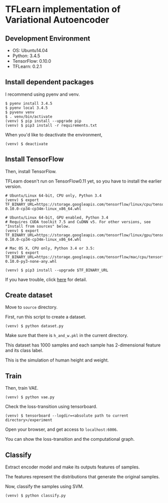 # TFLearn implementation of Variational Autoencoder

## Development Environment

* OS: Ubuntu14.04
* Python: 3.4.5
* TensorFlow: 0.10.0
* TFLearn: 0.2.1

## Install dependent packages

I recommend using pyenv and venv.

```
$ pyenv install 3.4.5
$ pyenv local 3.4.5
$ pyvenv venv
$ . venv/bin/activate
(venv) $ pip install --upgrade pip
(venv) $ pip3 install -r requirements.txt
```

When you'd like to deactivate the environment,

```
(venv) $ deactivate
```

## Install TensorFlow

Then, install TensorFlow.

TFLearn doesn't run on TensorFlow0.11 yet,
so you have to install the earlier version.

```
# Ubuntu/Linux 64-bit, CPU only, Python 3.4
(venv) $ export TF_BINARY_URL=https://storage.googleapis.com/tensorflow/linux/cpu/tensorflow-0.10.0-cp34-cp34m-linux_x86_64.whl

# Ubuntu/Linux 64-bit, GPU enabled, Python 3.4
# Requires CUDA toolkit 7.5 and CuDNN v5. For other versions, see "Install from sources" below.
(venv) $ export TF_BINARY_URL=https://storage.googleapis.com/tensorflow/linux/gpu/tensorflow-0.10.0-cp34-cp34m-linux_x86_64.whl

# Mac OS X, CPU only, Python 3.4 or 3.5:
(venv) $ export TF_BINARY_URL=https://storage.googleapis.com/tensorflow/mac/cpu/tensorflow-0.10.0-py3-none-any.whl
```

```
(venv) $ pip3 install --upgrade $TF_BINARY_URL
```

If you have trouble, click [here](https://www.tensorflow.org/versions/r0.10/get_started/os_setup.html) for detail.

## Create dataset

Move to `source` directory.

First, run this script to create a dataset.

```
(venv) $ python dataset.py
```

Make sure that there is `h_and_w.pkl` in the current directory.

This dataset has 1000 samples and each sample has 2-dimensional feature and its class label.

This is the simulation of human height and weight.

## Train

Then, train VAE.

```
(venv) $ python vae.py
```

Check the loss-transition using tensorboard.

```
(venv) $ tensorboard --logdir=<absolute path to current directory>/experiment
```

Open your browser, and get access to `localhost:6006`.

You can show the loss-transition and the computational graph.

## Classify

Extract encoder model and make its outputs features of samples.

The features represent the distributions that generate the original samples.

Now, classify the samples using SVM.

```
(venv) $ python classify.py
```
